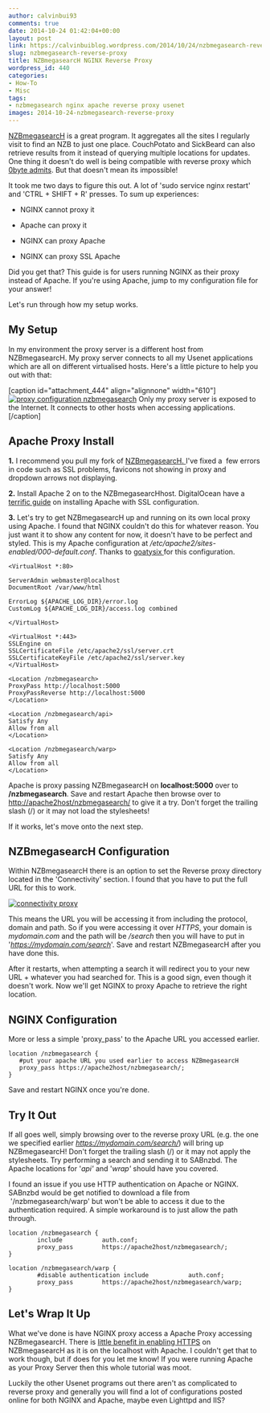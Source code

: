 ```yaml
---
author: calvinbui93
comments: true
date: 2014-10-24 01:42:04+00:00
layout: post
link: https://calvinbuiblog.wordpress.com/2014/10/24/nzbmegasearch-reverse-proxy/
slug: nzbmegasearch-reverse-proxy
title: NZBmegasearcH NGINX Reverse Proxy
wordpress_id: 440
categories:
- How-To
- Misc
tags:
- nzbmegasearch nginx apache reverse proxy usenet
images: 2014-10-24-nzbmegasearch-reverse-proxy
---
```


[NZBmegasearcH](http://pillone.github.io/usntssearch/) is a great program. It aggregates all the sites I regularly visit to find an NZB to just one place. CouchPotato and SickBeard can also retrieve results from it instead of querying multiple locations for updates. One thing it doesn't do well is being compatible with reverse proxy which [0byte admits](https://github.com/pillone/usntssearch/issues/91#issuecomment-27147551). But that doesn't mean its impossible!

<!-- more -->

It took me two days to figure this out. A lot of 'sudo service nginx restart' and 'CTRL + SHIFT + R' presses. To sum up experiences:



	
  * NGINX cannot proxy it

	
  * Apache can proxy it

	
  * NGINX can proxy Apache

	
  * NGINX can proxy SSL Apache


Did you get that? This guide is for users running NGINX as their proxy instead of Apache. If you're using Apache, jump to my configuration file for your answer!

Let's run through how my setup works.


## My Setup


In my environment the proxy server is a different host from NZBmegasearcH. My proxy server connects to all my Usenet applications which are all on different virtualised hosts. Here's a little picture to help you out with that:

[caption id="attachment_444" align="alignnone" width="610"][![proxy configuration nzbmegasearch](http://calvinbuiblog.files.wordpress.com/2014/10/capture5.png)](http://calvinbuiblog.files.wordpress.com/2014/10/capture5.png) Only my proxy server is exposed to the Internet. It connects to other hosts when accessing applications.[/caption]


## Apache Proxy Install


**1.** I recommend you pull my fork of [NZBmegasearcH. ](https://github.com/calvinbui/usntssearch)I've fixed a  few errors in code such as SSL problems, favicons not showing in proxy and dropdown arrows not displaying.

**2.** Install Apache 2 on to the NZBmegasearcHhost. DigitalOcean have a [terrific guide](https://www.digitalocean.com/community/tutorials/how-to-set-up-apache-with-a-free-signed-ssl-certificate-on-a-vps) on installing Apache with SSL configuration.

**3.** Let's try to get NZBmegasearcH up and running on its own local proxy using Apache. I found that NGINX couldn't do this for whatever reason. You just want it to show any content for now, it doesn't have to be perfect and styled. This is my Apache configuration at _/etc/apache2/sites-enabled/000-default.conf_. Thanks to [goatysix ](http://www.reddit.com/r/usenet/comments/2cz2tk/nzbmegasearch_reverse_proxy/)for this configuration.

    
    <VirtualHost *:80>
    
    ServerAdmin webmaster@localhost
    DocumentRoot /var/www/html
    
    ErrorLog ${APACHE_LOG_DIR}/error.log
    CustomLog ${APACHE_LOG_DIR}/access.log combined
    
    </VirtualHost>
    
    <VirtualHost *:443>
    SSLEngine on
    SSLCertificateFile /etc/apache2/ssl/server.crt
    SSLCertificateKeyFile /etc/apache2/ssl/server.key
    </VirtualHost>
    
    <Location /nzbmegasearch>
    ProxyPass http://localhost:5000
    ProxyPassReverse http://localhost:5000
    </Location>
    
    <Location /nzbmegasearch/api>
    Satisfy Any
    Allow from all
    </Location>
    
    <Location /nzbmegasearch/warp>
    Satisfy Any
    Allow from all
    </Location>


Apache is proxy passing NZBmegasearcH on **localhost:5000** over to **/nzbmegasearch**. Save and restart Apache then browse over to [http://apache2host/nzbmegasearch/](http://apache2host/nzbmegasearch/) to give it a try. Don't forget the trailing slash (/) or it may not load the stylesheets!

If it works, let's move onto the next step.


## NZBmegasearcH Configuration


Within NZBmegasearcH there is an option to set the Reverse proxy directory located in the 'Connectivity' section. I found that you have to put the full URL for this to work.

[![connectivity proxy](http://calvinbuiblog.files.wordpress.com/2014/10/capture6.png)](http://calvinbuiblog.files.wordpress.com/2014/10/capture6.png)

This means the URL you will be accessing it from including the protocol, domain and path. So if you were accessing it over _HTTPS_, your domain is _mydomain.com_ and the path will be _/search_ then you will have to put in '_https://mydomain.com/search_'. Save and restart NZBmegasearcH after you have done this.

After it restarts, when attempting a search it will redirect you to your new URL + whatever you had searched for. This is a good sign, even though it doesn't work. Now we'll get NGINX to proxy Apache to retrieve the right location.


## NGINX Configuration


More or less a simple 'proxy_pass' to the Apache URL you accessed earlier.

    
    location /nzbmegasearch {
       #put your apache URL you used earlier to access NZBmegasearcH
       proxy_pass https://apache2host/nzbmegasearch/;
    }


Save and restart NGINX once you're done.


## Try It Out


If all goes well, simply browsing over to the reverse proxy URL (e.g. the one we specified earlier _https://mydomain.com/search/_) will bring up NZBmegasearcH! Don't forget the trailing slash (/) or it may not apply the stylesheets. Try performing a search and sending it to SABnzbd. The Apache locations for '_api'_ and '_wrap'_ should have you covered.

I found an issue if you use HTTP authentication on Apache or NGINX. SABnzbd would be get notified to download a file from  '/nzbmegasearch/warp' but won't be able to access it due to the authentication required. A simple workaround is to just allow the path through.

    
    location /nzbmegasearch {
            include           auth.conf;
            proxy_pass        https://apache2host/nzbmegasearch/;
    }
    
    location /nzbmegasearch/warp {
            #disable authentication include           auth.conf;
            proxy_pass        https://apache2host/nzbmegasearch/warp;
    }




## Let's Wrap It Up


What we've done is have NGINX proxy access a Apache Proxy accessing NZBmegasearcH. There is [little benefit in enabling HTTPS](http://security.stackexchange.com/questions/48892/is-there-a-benefit-to-having-ssl-connections-on-localhost) on NZBmegasearcH as it is on the localhost with Apache. I couldn't get that to work though, but if does for you let me know! If you were running Apache as your Proxy Server then this whole tutorial was moot.

Luckily the other Usenet programs out there aren't as complicated to reverse proxy and generally you will find a lot of configurations posted online for both NGINX and Apache, maybe even Lighttpd and IIS?
